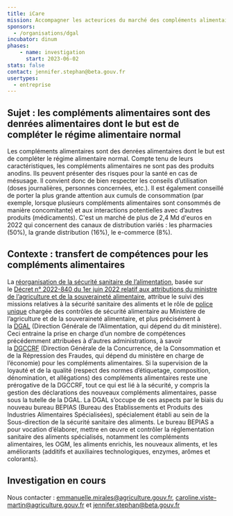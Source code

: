 ```yaml
---
title: iCare
mission: Accompagner les acteurices du marché des compléments alimentaires dans une démarche saine et respectueuse de la santé des consommateurices
sponsors: 
  - /organisations/dgal
incubator: dinum
phases:
    - name: investigation
      start: 2023-06-02
stats: false
contact: jennifer.stephan@beta.gouv.fr
usertypes:
  - entreprise
---
```


## Sujet : les compléments alimentaires sont des denrées alimentaires dont le but est de compléter le régime alimentaire normal

Les compléments alimentaires sont des denrées alimentaires dont le but est de compléter le régime alimentaire normal. Compte tenu de leurs caractéristiques, les compléments alimentaires ne sont pas des produits anodins. Ils peuvent présenter des risques pour la santé en cas de mésusage. Il convient donc de bien respecter les conseils d’utilisation (doses journalières, personnes concernées, etc.). Il est également conseillé de porter la plus grande attention aux cumuls de consommation (par exemple, lorsque plusieurs compléments alimentaires sont consommés de manière concomitante) et aux interactions potentielles avec d’autres produits (médicaments).
C'est un marché de plus de 2,4 Md d'euros en 2022 qui concernent des canaux de distribution variés : les pharmacies (50%), la grande distribution (16%), le e-commerce (8%). 

## Contexte : transfert de compétences pour les compléments alimentaires

La [réorganisation de la sécurité sanitaire de l’alimentation](https://www.vie-publique.fr/en-bref/287525-une-nouvelle-gouvernance-pour-la-securite-sanitaire-des-aliments#:~:text=Le), basée sur le [Décret n° 2022-840 du 1er juin 2022 relatif aux attributions du ministre de l’agriculture et de la souveraineté alimentaire](https://www.legifrance.gouv.fr/jorf/id/JORFTEXT000045848194), attribue le suivi des missions relatives à la sécurité sanitaire des aliments et le rôle de [police unique](https://agriculture.gouv.fr/securite-sanitaire-des-aliments-une-police-unique-pour-proteger-le-consommateur) chargée des contrôles de sécurité alimentaire au Ministère de l’agriculture et de la souveraineté alimentaire, et plus précisément à la [DGAL](https://agriculture.gouv.fr/mots-cles/dgal) (Direction Générale de l’Alimentation, qui dépend du dit ministère). Ceci entraine la prise en charge d’un nombre de compétences précédemment attribuées à d’autres administrations, à savoir la [DGCCRF](https://www.economie.gouv.fr/dgccrf) (Direction Générale de la Concurrence, de la Consommation et de la Répression des Fraudes, qui dépend du ministère en charge de l’économie) pour les compléments alimentaires.
Si la supervision de la loyauté et de la qualité (respect des normes d’étiquetage, composition, dénomination, et allégations) des compléments alimentaires reste une prérogative de la DGCCRF, tout ce qui est lié à la sécurité, y compris la gestion des déclarations des nouveaux compléments alimentaires, passe sous la tutelle de la DGAL. La DGAL s’occupe de ces aspects par le biais du nouveau bureau BEPIAS (Bureau des Etablissements et Produits des Industries Alimentaires Spécialisées), spécialement établi au sein de la Sous-direction de la sécurité sanitaire des aliments. Le bureau BEPIAS a pour vocation d’élaborer, mettre en œuvre et contrôler la réglementation sanitaire des aliments spécialisés, notamment les compléments alimentaires, les OGM, les aliments enrichis, les nouveaux aliments, et les améliorants (additifs et auxiliaires technologiques, enzymes, arômes et colorants).

## Investigation en cours

Nous contacter : emmanuelle.mirales@agriculture.gouv.fr, caroline.viste-martin@agriculture.gouv.fr et jennifer.stephan@beta.gouv.fr
